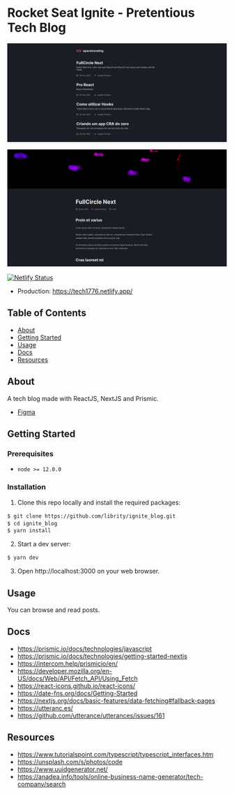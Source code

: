 # Rocket Seat Ignite - Pretentious Tech Blog

<p align="center">
  <img src=".github/home.png">
</p>

<p align="center">
  <img src=".github/post.png">
</p>

[![Netlify Status](https://api.netlify.com/api/v1/badges/c2998254-a346-4076-93f2-f913c6499105/deploy-status)](https://app.netlify.com/sites/blissful-brahmagupta-a9be45/deploys)

- Production: https://tech1776.netlify.app/

## Table of Contents

- [About](#about)
- [Getting Started](#getting_started)
- [Usage](#usage)
- [Docs](#docs)
- [Resources](#resources)

## About <a name = "about"></a>

A tech blog made with ReactJS, NextJS and Prismic.

- [Figma](https://www.figma.com/file/0Y26j0tf1K2WB5c1ja5hov/Desafios-M%C3%B3dulo-3-ReactJS?node-id=0:1)

## Getting Started <a name = "getting_started"></a>

### Prerequisites

- `node >= 12.0.0`

### Installation

1. Clone this repo locally and install the required packages:

```bash
$ git clone https://github.com/librity/ignite_blog.git
$ cd ignite_blog
$ yarn install
```

2. Start a dev server:

```bash
$ yarn dev
```

3. Open http://localhost:3000 on your web browser.

## Usage <a name = "usage"></a>

You can browse and read posts.

## Docs <a name = "docs"></a>

- https://prismic.io/docs/technologies/javascript
- https://prismic.io/docs/technologies/getting-started-nextjs
- https://intercom.help/prismicio/en/
- https://developer.mozilla.org/en-US/docs/Web/API/Fetch_API/Using_Fetch
- https://react-icons.github.io/react-icons/
- https://date-fns.org/docs/Getting-Started
- https://nextjs.org/docs/basic-features/data-fetching#fallback-pages
- https://utteranc.es/
- https://github.com/utterance/utterances/issues/161

## Resources <a name = "resources"></a>

- https://www.tutorialspoint.com/typescript/typescript_interfaces.htm
- https://unsplash.com/s/photos/code
- https://www.uuidgenerator.net/
- https://anadea.info/tools/online-business-name-generator/tech-company/search
